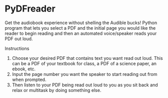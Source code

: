 # PyDFreader
Get the audiobook experience without shelling the Audible bucks! Python program that lets you select a PDF and the initial page you would like the reader to begin reading and then an automated voice/speaker reads your PDF out loud. 

Instructions
1. Choose your desired PDF that contains text you want read out loud. This can be a PDF of your textbook for class, a PDF of a science paper, an ebook, etc.
2. Input the page number you want the speaker to start reading out from when prompted.
3. Then listen to your PDF being read out loud to you as you sit back and relax or multitask by doing something else. 
